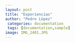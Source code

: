 ```yaml
---
layout: post
title: "Experiencias"
author: "Pedro López"
 categories: documentation
 tags: [documentation,sample]
image: IMG_2401.JPG
---
```


